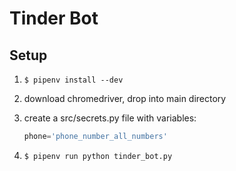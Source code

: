 # Tinder Bot

## Setup

1. `$ pipenv install --dev`

1. download chromedriver, drop into main directory

1. create a src/secrets.py file with variables:

    ```python
    phone='phone_number_all_numbers'
    ```

1. `$ pipenv run python tinder_bot.py`
